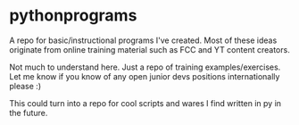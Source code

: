 # pythonprograms
A repo for basic/instructional programs I've created. Most of these ideas originate from online training material such as FCC and YT content creators.

Not much to understand here. Just a repo of training examples/exercises. Let me know if you know of any open junior devs positions internationally please :)

This could turn into a repo for cool scripts and wares I find written in py in the future.
